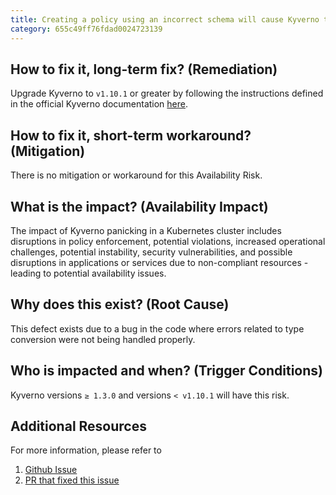 ```yaml
---
title: Creating a policy using an incorrect schema will cause Kyverno to go into CrashLoopBackoff
category: 655c49ff76fdad0024723139
---
```


## How to fix it, long-term fix? (Remediation)

Upgrade Kyverno to `v1.10.1` or greater by following the instructions defined in the official Kyverno documentation [here](https://kyverno.io/docs/installation/upgrading/).

## How to fix it, short-term workaround? (Mitigation)

There is no mitigation or workaround for this Availability Risk.

## What is the impact? (Availability Impact)

The impact of Kyverno panicking in a Kubernetes cluster includes disruptions in policy enforcement, potential violations, increased operational challenges, potential instability, security vulnerabilities, and possible disruptions in applications or services due to non-compliant resources - leading to potential availability issues.

## Why does this exist? (Root Cause)

This defect exists due to a bug in the code where errors related to type conversion were not being handled properly.

## Who is impacted and when? (Trigger Conditions)

Kyverno versions `≥ 1.3.0` and versions `< v1.10.1` will have this risk.

## Additional Resources

For more information, please refer to 

1. [Github Issue](https://github.com/kyverno/kyverno/issues/6556)
2. [PR that fixed this issue](https://github.com/kyverno/kyverno/pull/6526)